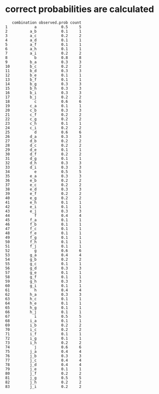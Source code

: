 # correct probabilities are calculated

       combination observed.prob count
    1            a           0.5     5
    2          a_b           0.1     1
    3          a_c           0.2     2
    4          a_d           0.1     1
    5          a_f           0.1     1
    6          a_h           0.1     1
    7          a_i           0.2     2
    8            b           0.8     8
    9          b_a           0.3     3
    10         b_c           0.2     2
    11         b_d           0.3     3
    12         b_e           0.1     1
    13         b_f           0.1     1
    14         b_g           0.3     3
    15         b_h           0.3     3
    16         b_i           0.3     3
    17         b_j           0.2     2
    18           c           0.6     6
    19         c_a           0.1     1
    20         c_b           0.3     3
    21         c_f           0.2     2
    22         c_g           0.2     2
    23         c_h           0.1     1
    24         c_i           0.2     2
    25           d           0.6     6
    26         d_a           0.3     3
    27         d_b           0.2     2
    28         d_c           0.2     2
    29         d_e           0.1     1
    30         d_f           0.2     2
    31         d_g           0.1     1
    32         d_h           0.3     3
    33         d_i           0.3     3
    34           e           0.5     5
    35         e_a           0.3     3
    36         e_b           0.2     2
    37         e_c           0.2     2
    38         e_d           0.3     3
    39         e_f           0.2     2
    40         e_g           0.2     2
    41         e_h           0.1     1
    42         e_i           0.1     1
    43         e_j           0.3     3
    44           f           0.4     4
    45         f_a           0.1     1
    46         f_b           0.1     1
    47         f_c           0.1     1
    48         f_e           0.1     1
    49         f_g           0.1     1
    50         f_h           0.1     1
    51         f_j           0.1     1
    52           g           0.6     6
    53         g_a           0.4     4
    54         g_b           0.2     2
    55         g_c           0.1     1
    56         g_d           0.3     3
    57         g_e           0.1     1
    58         g_f           0.1     1
    59         g_h           0.3     3
    60         g_i           0.1     1
    61           h           0.4     4
    62         h_a           0.3     3
    63         h_c           0.1     1
    64         h_e           0.1     1
    65         h_g           0.1     1
    66         h_j           0.1     1
    67           i           0.5     5
    68         i_a           0.1     1
    69         i_b           0.2     2
    70         i_c           0.2     2
    71         i_f           0.1     1
    72         i_g           0.1     1
    73         i_h           0.2     2
    74           j           0.6     6
    75         j_a           0.4     4
    76         j_b           0.3     3
    77         j_c           0.4     4
    78         j_d           0.4     4
    79         j_e           0.1     1
    80         j_f           0.2     2
    81         j_g           0.5     5
    82         j_h           0.2     2
    83         j_i           0.2     2

